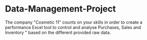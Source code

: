 # Data-Management-Project

The company  "Cosmetic 11"  counts on your skills in order to create a performance Excel tool to control and analyse Purchases, Sales and Inventory " based on the different  provided raw data.

